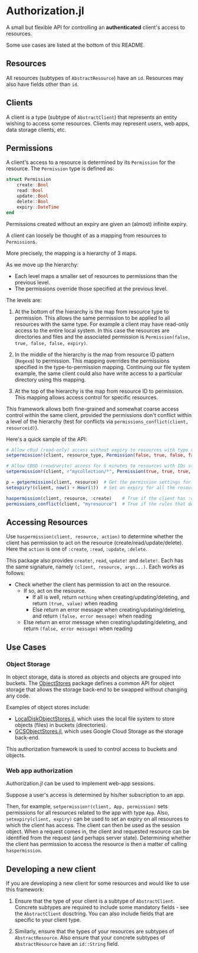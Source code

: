 # Authorization.jl

A small but flexible API for controlling an __authenticated__ client's access to resources.

Some use cases are listed at the bottom of this README.


## Resources

All resources (subtypes of `AbstractResource`) have an `id`.
Resources may also have fields other than `id`.


## Clients

A client is a type (subtype of `AbstractClient`) that represents an entity wishing to access some resources.
Clients may represent users, web apps, data storage clients, etc.


## Permissions

A client's access to a resource is determined by its `Permission` for the resource.
The `Permission` type is defined as:

```julia
struct Permission
    create::Bool
    read::Bool
    update::Bool
    delete::Bool
    expiry::DateTime
end
```

Permissions created without an expiry are given an (almost) infinite expiry.

A client can loosely be thought of as a mapping from resources to `Permission`s.

More precisely, the mapping is a hierarchy of 3 maps.

As we move up the hierarchy:
- Each level maps a smaller set of resources to permissions than the previous level.
- The permissions override those specified at the previous level.

The levels are:

1. At the bottom of the hierarchy is the map from resource type to permission.
   This allows the same permission to be applied to all resources with the same type.
   For example a client may have read-only access to the entire local system.
   In this case the resources are directories and files and the associated permission is `Permission(false, true, false, false, expiry)`.

2. In the middle of the hierarchy is the map from resource ID pattern (`Regex`s) to permission.
   This mapping overrides the permissions specified in the type-to-permission mapping.
   Continuing our file system example, the same client could also have write access to a particular directory using this mapping.

3. At the top of the hierarchy is the map from resource ID to permission.
   This mapping allows access control for specific resources.

This framework allows both fine-grained and somewhat coarse access control within the same client, provided the permissions don't conflict within a level of the hierarchy (test for conflicts via `permissions_conflict(client, resourceid)`).

Here's a quick sample of the API:

```julia
# Allow cRud (read-only) access without expiry to resources with type resource_type
setpermission!(client, resource_type, Permission(false, true, false, false))

# Allow CRUD (read/write) access for 5 minutes to resources with IDs starting with "mycollection/"
setpermission!(client, r"mycollection/*", Permission(true, true, true, true, now() + Minute(5)))

p = getpermission(client, resource)  # Get the permission settings for the specific resource
setexpiry!(client, now() + Hour(1))  # Set an expiry for all the resources that the client has access to

haspermission(client, resource, :create)    # True if the client has :create access to the resource
permissions_conflict(client, "myresource")  # True if the rules that define the client's access to the resource with ID "myresource" conflict
```


## Accessing Resources

Use `haspermission(client, resource, action)` to determine whether the client has permission to act on the resource (create/read/update/delete).
Here the `action` is one of `:create`, `:read`, `:update`, `:delete`.

This package also provides `create!`, `read`, `update!` and `delete!`.
Each has the same signature, namely `(client, resource, args...)`.
Each works as follows:
- Check whether the client has permission to act on the resource.
    - If so, act on the resource.
        - If all is well, return `nothing` when creating/updating/deleting, and return `(true, value)` when reading
        - Else return an error message when creating/updating/deleting, and return `(false, error message)` when reading
    - Else return an error message when creating/updating/deleting, and return `(false, error message)` when reading


## Use Cases

### Object Storage

In object storage, data is stored as objects and objects are grouped into buckets.
The [ObjectStores](https://github.com/JockLawrie/ObjectStores.jl) package defines a common API for object storage that allows the storage back-end to be swapped without changing any code.

Examples of object stores include:
- [LocalDiskObjectStores.jl](https://github.com/JockLawrie/LocalDiskObjectStores.jl), which uses the local file system to store objects (files) in buckets (directories).
- [GCSObjectStores.jl](https://github.com/JockLawrie/GCSObjectStores.jl), which uses Google Cloud Storage as the storage back-end.

This authorization framework is used to control access to buckets and objects.


### Web app authorization

Authorization.jl can be used to implement web-app sessions.

Suppose a user's access is determined by his/her subscription to an app. 

Then, for example, `setpermission!(client, App, permission)` sets permissions for all resources related to the app with type `App`.
Also, `setexpiry(client, expiry)` can be used to set an expiry on all resources to which the client has access.
The client can then be used as the session object.
When a request comes in, the client and requested resource can be identified from the request (and perhaps server state).
Determining whether the client has permission to access the resource is then a matter of calling `haspermission`.


## Developing a new client

If you are developing a new client for some resources and would like to use this framework:

1. Ensure that the type of your client is a subtype of `AbstractClient`.
   Concrete subtypes are required to include some mandatory fields - see the `AbstractClient` dosctring.
   You can also include fields that are specific to your client type.

2. Similarly, ensure that the types of your resources are subtypes of `AbstractResource`.
   Also ensure that your concrete subtypes of `AbstractResource` have an `id::String` field.
